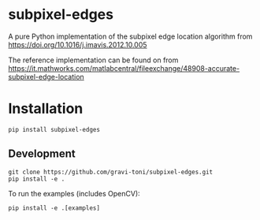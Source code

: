 # subpixel-edges

A pure Python implementation of the subpixel edge location algorithm from https://doi.org/10.1016/j.imavis.2012.10.005

The reference implementation can be found on from https://it.mathworks.com/matlabcentral/fileexchange/48908-accurate-subpixel-edge-location


# Installation

`pip install subpixel-edges`

## Development

```
git clone https://github.com/gravi-toni/subpixel-edges.git
pip install -e .
```

To run the examples (includes OpenCV):

`pip install -e .[examples]`
